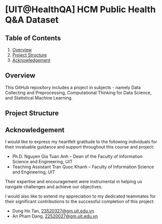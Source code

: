 # [UIT@HealthQA] HCM Public Health Q&A Dataset

## Table of Contents
1. [Overview](#overview)
2. [Project Structure](#project-structure)
3. [Acknowledgement](#acknowledgement)

## Overview
This GitHub repository includes a project in subjects - namely Data Collecting and Preprocessing, Computational Thinking for Data Science, and Statistical Machine Learning.


## Project Structure


## Acknowledgement
I would like to express my heartfelt gratitude to the following individuals for their invaluable guidance and support throughout this course and project:
- Ph.D. Nguyen Gia Tuan Anh – Dean of the Faculty of Information Science and Engineering, UIT
- Teaching Assistant Tran Quoc Khanh – Faculty of Information Science and Engineering, UIT

Their expertise and encouragement were instrumental in helping us navigate challenges and achieve our objectives.

I would also like to extend my appreciation to my dedicated teammates for their significant contributions to the successful completion of this project:
- Dung Ho Tan, 23520327@gm.uit.edu.vn
- An Pham Dang, 22520027@gm.uit.edu.vn
